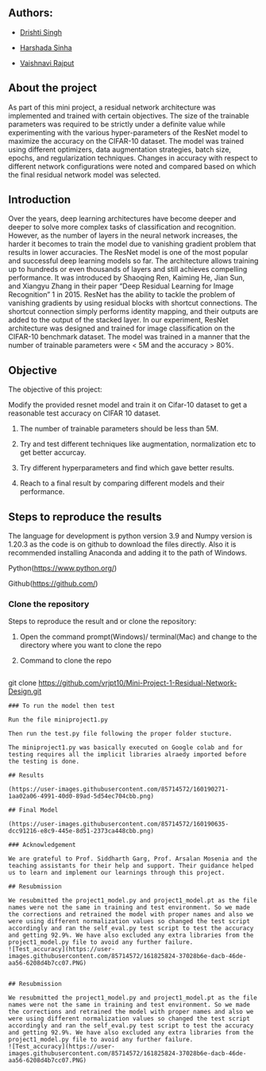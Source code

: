  ## Authors:
 * [Drishti Singh](ds6730@nyu.edu)
 
 * [Harshada Sinha](hs4703@nyu.edu)
 
 * [Vaishnavi Rajput](vr2229@nyu.edu)
 
 ## About the project
 
 As part of this mini project, a residual network architecture was implemented and trained with certain objectives. The size of the trainable parameters was required to be strictly under a definite value while experimenting with the various hyper-parameters of the ResNet model to maximize the accuracy on the CIFAR-10 dataset. The model was trained using different optimizers, data augmentation strategies, batch size, epochs, and regularization techniques. Changes in accuracy with respect to different network configurations were noted and compared based on which the final residual network model was selected. 
 
 ## Introduction
 
 Over the years, deep learning architectures have become deeper and deeper to solve more complex tasks of classification and recognition. However, as the number of layers in the neural network increases, the harder it becomes to train the model due to vanishing gradient problem that results in lower accuracies. The ResNet model is one of the most popular and successful deep learning models so far. The architecture allows training up to hundreds or even thousands of layers and still achieves compelling performance. It was introduced by Shaoqing Ren, Kaiming He, Jian Sun, and Xiangyu Zhang in their paper “Deep Residual Learning for Image Recognition” 1 in 2015. ResNet has the ability to tackle the problem of vanishing gradients by using residual blocks with shortcut connections. The shortcut connection simply performs identity mapping, and their outputs are added to the output of the stacked layer. In our experiment, ResNet architecture was designed and trained for image classification on the CIFAR-10 benchmark dataset. The model was trained in a manner that the number of trainable parameters were < 5M and the accuracy > 80%.
 
 ## Objective
 
  The objective of this project:

Modify the provided resnet model and train it on Cifar-10 dataset to get a reasonable test accuracy on CIFAR 10 dataset.

1. The number of trainable parameters should be less than 5M.

2. Try and test different techniques like augmentation, normalization etc to get better accurcay.

3. Try different hyperparameters and find which gave better results.

4. Reach to a final result by comparing different models and their performance.

## Steps to reproduce the results

The language for development is python version 3.9 and Numpy version is 1.20.3 as the code is on github to download the files directly. Also it is recommended installing Anaconda and adding it to the path of Windows.

Python(https://www.python.org/)

Github(https://github.com/)

### Clone the repository
Steps to reproduce the result and or clone the repository:

1. Open the command prompt(Windows)/ terminal(Mac) and change to the directory where you want to clone the repo
2. Command to clone the repo
 
   ```bash
  git clone https://github.com/vrjpt10/Mini-Project-1-Residual-Network-Design.git
  ```
 ### To run the model then test
 
Run the file miniproject1.py

Then run the test.py file following the proper folder stucture.

The miniproject1.py was basically executed on Google colab and for testing requires all the implicit libraries alraedy imported before the testing is done.
 
 ## Results
 
 (https://user-images.githubusercontent.com/85714572/160190271-1aa02a06-4991-40d0-89ad-5d54ec704cbb.png)
 
 ## Final Model
 
 (https://user-images.githubusercontent.com/85714572/160190635-dcc91216-e8c9-445e-8d51-2373ca448cbb.png)
 
 ### Acknowledgement
 
 We are grateful to Prof. Siddharth Garg, Prof. Arsalan Mosenia and the teaching assistants for their help and support. Their guidance helped us to learn and implement our learnings through this project.
 
 ## Resubmission
 
We resubmitted the project1_model.py and project1_model.pt as the file names were not the same in training and test environment. So we made the corrections and retrained the model with proper names and also we were using different normalization values so changed the test script accordingly and ran the self_eval.py test script to test the accuracy and getting 92.9%. We have also excluded any extra libraries from the project1_model.py file to avoid any further failure. 
![Test_accuracy](https://user-images.githubusercontent.com/85714572/161825824-37028b6e-dacb-46de-aa56-6208d4b7cc07.PNG)

 
 ## Resubmission
 
We resubmitted the project1_model.py and project1_model.pt as the file names were not the same in training and test environment. So we made the corrections and retrained the model with proper names and also we were using different normalization values so changed the test script accordingly and ran the self_eval.py test script to test the accuracy and getting 92.9%. We have also excluded any extra libraries from the project1_model.py file to avoid any further failure. 
![Test_accuracy](https://user-images.githubusercontent.com/85714572/161825824-37028b6e-dacb-46de-aa56-6208d4b7cc07.PNG)
